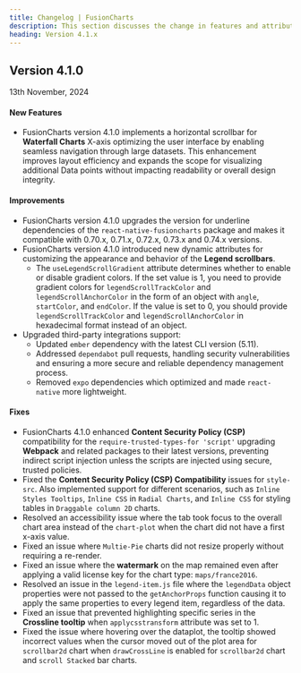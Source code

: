 ```yaml
---
title: Changelog | FusionCharts
description: This section discusses the change in features and attributes with the latest released version.
heading: Version 4.1.x
---
```


<h2 class="sub-heading">Version 4.1.0</h2>

<p class="release-date">13th November, 2024</p>

<h4>New Features</h4>

- FusionCharts version 4.1.0 implements a horizontal scrollbar for **Waterfall Charts** X-axis optimizing the user interface by enabling seamless navigation through large datasets. This enhancement improves layout efficiency and expands the scope for visualizing additional Data points without impacting readability or overall design integrity.
  
<h4>Improvements</h4>

- FusionCharts version 4.1.0 upgrades the version for underline dependencies of the `react-native-fusioncharts` package and makes it compatible with 0.70.x, 0.71.x, 0.72.x, 0.73.x and 0.74.x versions.
- FusionCharts version 4.1.0 introduced new dynamic attributes for customizing the appearance and behavior of the **Legend scrollbars**.
  - The `useLegendScrollGradient` attribute determines whether to enable or disable gradient colors. If the set value is 1, you need to provide gradient colors for `legendScrollTrackColor` and `legendScrollAnchorColor` in the form of an object with `angle`, `startColor`, and `endColor`. If the value is set to 0, you should provide `legendScrollTrackColor` and `legendScrollAnchorColor` in hexadecimal format instead of an object.
- Upgraded third-party integrations support:
  - Updated `ember` dependency with the latest CLI version (5.11).
  - Addressed `dependabot` pull requests, handling security vulnerabilities and ensuring a more secure and reliable dependency management process.
  - Removed `expo` dependencies which optimized and made `react-native` more lightweight.

<h4>Fixes</h4>

- FusionCharts 4.1.0 enhanced **Content Security Policy (CSP)** compatibility for the `require-trusted-types-for 'script'` upgrading **Webpack** and related packages to their latest versions, preventing indirect script injection unless the scripts are injected using secure, trusted policies.
- Fixed the **Content Security Policy (CSP) Compatibility** issues for `style-src`. Also implemented support for different scenarios, such as `Inline Styles Tooltips`, `Inline CSS` in `Radial Charts`, and `Inline CSS` for styling tables in `Draggable column 2D` charts.
- Resolved an accessibility issue where the tab took focus to the overall chart area instead of the `chart-plot` when the chart did not have a first x-axis value.
- Fixed an issue where `Multie-Pie` charts did not resize properly without requiring a re-render.
- Fixed an issue where the **watermark** on the map remained even after applying a valid license key for the chart type: `maps/france2016`.
- Resolved an issue in the `legend-item.js` file where the `legendData` object properties were not passed to the `getAnchorProps` function causing it to apply the same properties to every legend item, regardless of the data.
- Fixed an issue that prevented highlighting specific series in the **Crossline tooltip** when `applycsstransform` attribute was set to 1.
- Fixed the issue where hovering over the dataplot, the tooltip showed incorrect values when the cursor moved out of the plot area for `scrollbar2d` chart when `drawCrossLine` is enabled for `scrollbar2d` chart and `scroll Stacked` bar charts.


